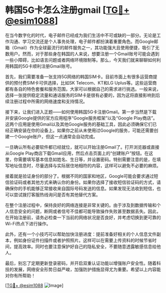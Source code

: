 # 韩国5G卡怎么注册gmail [[TG💪+ @esim1088](https://t.me/s/esim1088)]

在当今数字化的时代，电子邮件已经成为我们生活中不可或缺的一部分。无论是工作沟通、学习交流还是个人事务处理，电子邮件都扮演着重要角色。而Google邮箱（Gmail）作为全球最流行的邮件服务之一，其功能强大且使用便捷，吸引了无数用户。然而，对于那些身在韩国的人来说，想要注册一个Gmail账号可能会遇到一些小障碍，比如语言问题或者网络环境限制等。那么，今天我们就来聊聊如何利用韩国的5G卡顺利注册Gmail账号。

首先，我们需要准备一张支持5G网络的韩国SIM卡。目前市面上有很多运营商提供的预付费SIM卡可供选择，比如SK Telecom、KT和LG Uplus等。这些运营商都有各自的特色套餐和服务范围，大家可以根据自己的需求进行挑选。一般来说，选择一张提供稳定流量和通话服务的SIM卡是很有必要的，因为这将直接影响到后续注册过程中所需的网络速度和支持情况。

接下来，让我们进入正题——如何使用韩国5G卡注册Gmail。第一步当然是下载并安装Google提供的官方应用程序“Google服务框架”以及“Google Play商店”。这两个应用是使用Gmail以及其他Google服务的基础工具，因此必须确保它们已经正确安装在你的设备上。如果你之前从未使用过Google的服务，可能还需要创建一个Google账户，但这一点通常会自动完成。

一旦确认所有必要软件都已经就位，就可以开始注册Gmail了。打开浏览器或直接从Google Play商店下载Gmail应用，然后点击页面上的“创建账户”按钮。在这里，你需要填写基本信息如姓名、生日等，并设置密码。特别需要注意的是，在填写地址信息时，尽量选择与实际居住地相符的内容，这样可以避免不必要的麻烦。

接着就是验证身份的部分了。根据不同的国家和地区，Google可能会要求通过短信验证码或者其他方式来确认你的身份。如果你选择了接收短信验证码的方式，请确保你的手机能够正常接收来自国际号码发送的信息。如果发现无法收到短信，也可以尝试拨打客服热线询问是否有其他替代方案。

在整个注册过程中，保持良好的网络连接是非常关键的。由于涉及到数据传输和个人信息安全的问题，断网或者信号不佳都可能导致操作失败甚至数据丢失。因此，在开始注册前，请务必检查一下当前的网络状况是否良好，并考虑切换到更可靠的Wi-Fi热点下进行操作。

此外，还有一个小技巧可以帮助加快注册进度：提前准备好相关的个人信息文件副本，例如身份证件扫描件或者护照照片。这样可以在需要上传资料的时候节省时间，提高效率。同时也要注意保护好自己的隐私安全，不要随意透露敏感信息给他人。

最后，别忘了定期更新登录密码，并开启双重认证功能以增强账户安全性。随着科技的发展，网络安全形势日益严峻，加强防护措施显得尤为重要。希望以上内容能对你有所帮助！

[[TG💪+ @esim1088](https://t.me/s/esim1088) ![Image](https://i.postimg.cc/4NQfJmqS/Snipaste-2025-05-13-00-14-12.png)]